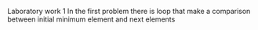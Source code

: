 Laboratory work 1
In the first problem there is loop that make a comparison between initial minimum element and next elements
